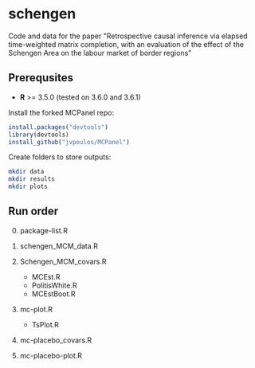 # schengen
Code and data for the paper "Retrospective causal inference via elapsed time-weighted
matrix completion, with an evaluation of the effect of the
Schengen Area on the labour market of border regions"

Prerequsites
------

* **R** >= 3.5.0 (tested on 3.6.0 and 3.6.1)

Install the forked MCPanel repo:
```R
install.packages("devtools")
library(devtools) 
install_github("jvpoulos/MCPanel")
```

Create folders to store outputs:

```bash
mkdir data
mkdir results
mkdir plots
```

Run order
------

0. package-list.R
1. schengen_MCM_data.R
2. Schengen_MCM_covars.R 
	* MCEst.R
	* PolitisWhite.R
	* MCEstBoot.R

3. mc-plot.R
	* TsPlot.R

4. mc-placebo_covars.R
5. mc-placebo-plot.R 